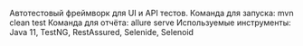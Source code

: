 Автотестовый фреймворк для UI и API тестов.
Команда для запуска: mvn clean test
Команда для отчёта: allure serve
Используемые инструменты: Java 11, TestNG, RestAssured, Selenide, Selenoid